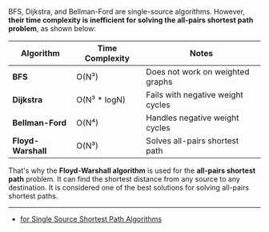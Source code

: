 BFS, Dijkstra, and Bellman-Ford are single-source algorithms. However, **their time complexity is inefficient for solving the all-pairs shortest path problem**, as shown below:

| **Algorithm**       | **Time Complexity**     | **Notes**                                      |
|---------------------|-------------------------|------------------------------------------------|
| **BFS**             | O(N³)                   | Does not work on weighted graphs               |
| **Dijkstra**        | O(N³ * logN)            | Fails with negative weight cycles              |
| **Bellman-Ford**    | O(N⁴)                   | Handles negative weight cycles                 |
| **Floyd-Warshall**  | O(N³)                   | Solves all-pairs shortest path                 |

That's why the **Floyd-Warshall algorithm** is used for the **all-pairs shortest path** problem. It can find the shortest distance from any source to any destination. It is considered one of the best solutions for solving all-pairs shortest paths.

---

- [for Single Source Shortest Path Algorithms](https://github.com/sabbirahmedfahim/Introduction-to-Algorithms/blob/main/WEEK_02/module_7/0_why_bellman_ford_algorithm.markdown)
